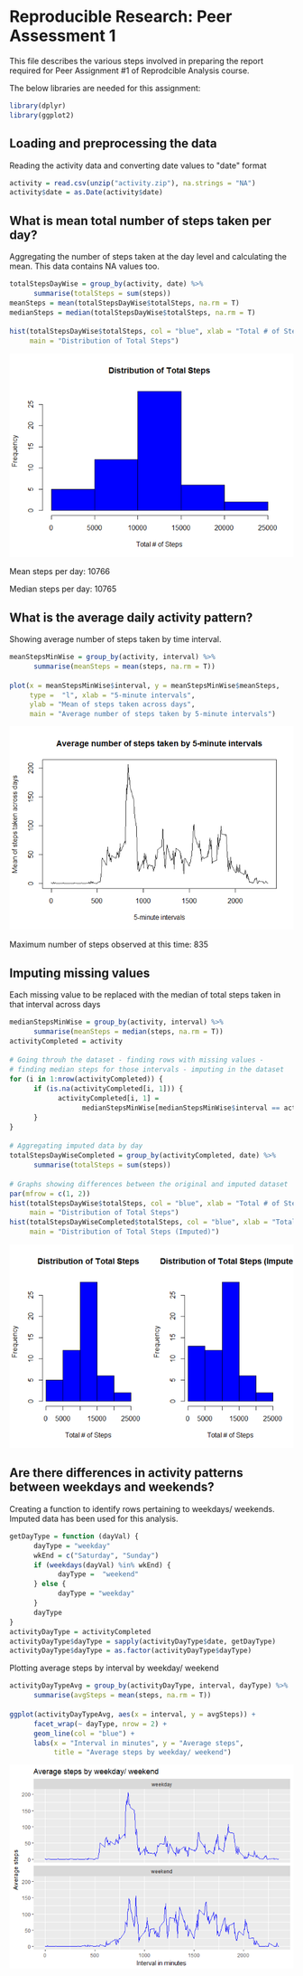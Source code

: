 # Reproducible Research: Peer Assessment 1

This file describes the various steps involved in preparing the report required
for Peer Assignment #1 of Reprodcible Analysis course.

The below libraries are needed for this assignment:


```r
library(dplyr)
library(ggplot2)
```

## Loading and preprocessing the data
Reading the activity data and converting date values to "date" format


```r
activity = read.csv(unzip("activity.zip"), na.strings = "NA")
activity$date = as.Date(activity$date)
```

## What is mean total number of steps taken per day?

Aggregating the number of steps taken at the day level and calculating the mean.
This data contains NA values too.


```r
totalStepsDayWise = group_by(activity, date) %>%
      summarise(totalSteps = sum(steps))
meanSteps = mean(totalStepsDayWise$totalSteps, na.rm = T)
medianSteps = median(totalStepsDayWise$totalSteps, na.rm = T)

hist(totalStepsDayWise$totalSteps, col = "blue", xlab = "Total # of Steps",
     main = "Distribution of Total Steps")
```

![](PA1_template_files/figure-html/unnamed-chunk-3-1.png)<!-- -->

Mean steps per day: 10766

Median steps per day: 10765

## What is the average daily activity pattern?

Showing average number of steps taken by time interval.


```r
meanStepsMinWise = group_by(activity, interval) %>%
      summarise(meanSteps = mean(steps, na.rm = T))

plot(x = meanStepsMinWise$interval, y = meanStepsMinWise$meanSteps, 
     type =  "l", xlab = "5-minute intervals", 
     ylab = "Mean of steps taken across days",
     main = "Average number of steps taken by 5-minute intervals")
```

![](PA1_template_files/figure-html/unnamed-chunk-4-1.png)<!-- -->

Maximum number of steps observed at this time: 
835

## Imputing missing values

Each missing value to be replaced with the median of total steps 
taken in that interval across days


```r
medianStepsMinWise = group_by(activity, interval) %>%
      summarise(meanSteps = median(steps, na.rm = T))
activityCompleted = activity

# Going throuh the dataset - finding rows with missing values - 
# finding median steps for those intervals - imputing in the dataset
for (i in 1:nrow(activityCompleted)) {
      if (is.na(activityCompleted[i, 1])) {
            activityCompleted[i, 1] = 
                  medianStepsMinWise[medianStepsMinWise$interval == activityCompleted[i, 3], 2]
      }
}

# Aggregating imputed data by day
totalStepsDayWiseCompleted = group_by(activityCompleted, date) %>%
      summarise(totalSteps = sum(steps))

# Graphs showing differences between the original and imputed dataset
par(mfrow = c(1, 2))
hist(totalStepsDayWise$totalSteps, col = "blue", xlab = "Total # of Steps",
     main = "Distribution of Total Steps")
hist(totalStepsDayWiseCompleted$totalSteps, col = "blue", xlab = "Total # of Steps",
     main = "Distribution of Total Steps (Imputed)")
```

![](PA1_template_files/figure-html/unnamed-chunk-5-1.png)<!-- -->

## Are there differences in activity patterns between weekdays and weekends?

Creating a function to identify rows pertaining to weekdays/ weekends. Imputed
data has been used for this analysis.


```r
getDayType = function (dayVal) {
      dayType = "weekday"
      wkEnd = c("Saturday", "Sunday")
      if (weekdays(dayVal) %in% wkEnd) {
            dayType =  "weekend"
      } else {
            dayType = "weekday"
      }
      dayType
}
activityDayType = activityCompleted
activityDayType$dayType = sapply(activityDayType$date, getDayType)
activityDayType$dayType = as.factor(activityDayType$dayType)
```
Plotting average steps by interval by weekday/ weekend


```r
activityDayTypeAvg = group_by(activityDayType, interval, dayType) %>%
      summarise(avgSteps = mean(steps, na.rm = T))

ggplot(activityDayTypeAvg, aes(x = interval, y = avgSteps)) +
      facet_wrap(~ dayType, nrow = 2) + 
      geom_line(col = "blue") +
      labs(x = "Interval in minutes", y = "Average steps", 
           title = "Average steps by weekday/ weekend")
```

![](PA1_template_files/figure-html/unnamed-chunk-7-1.png)<!-- -->
